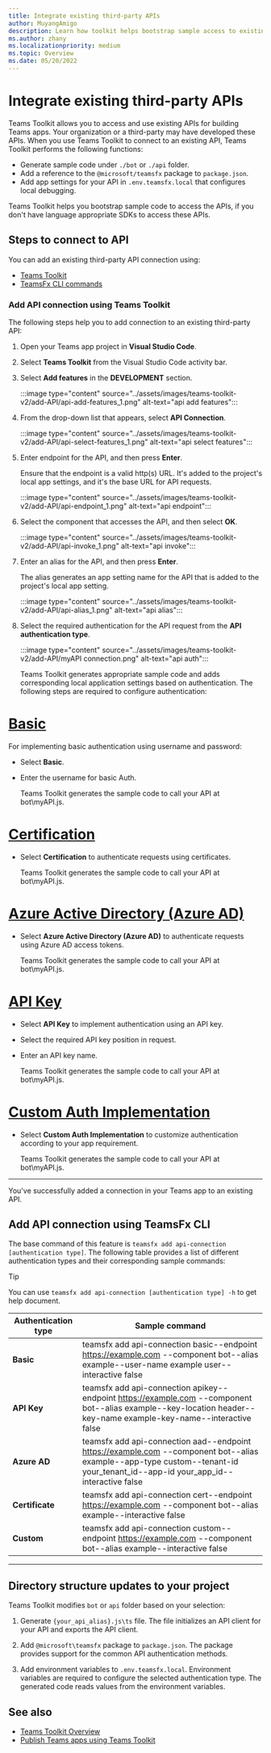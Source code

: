 ```yaml
---
title: Integrate existing third-party APIs
author: MuyangAmigo
description: Learn how toolkit helps bootstrap sample access to existing APIs. List of different authentication types.
ms.author: zhany
ms.localizationpriority: medium
ms.topic: Overview
ms.date: 05/20/2022
---
```


# Integrate existing third-party APIs

Teams Toolkit allows you to access and use existing APIs for building Teams apps. Your organization or a third-party may have developed these APIs. When you use Teams Toolkit to connect to an existing API, Teams Toolkit performs the following functions:

* Generate sample code under `./bot` or `./api` folder.
* Add a reference to the `@microsoft/teamsfx` package to `package.json`.
* Add app settings for your API in  `.env.teamsfx.local` that configures local debugging.

Teams Toolkit helps you bootstrap sample code to access the APIs, if you don't have language appropriate SDKs to access these APIs.

## Steps to connect to API

You can add an existing third-party API connection using:

* [Teams Toolkit](#add-api-connection-using-teams-toolkit)
* [TeamsFx CLI commands](#add-api-connection-using-teamsfx-cli)

### Add API connection using Teams Toolkit

The following steps help you to add connection to an existing third-party API:

1. Open your Teams app project in **Visual Studio Code**.
2. Select **Teams Toolkit** from the Visual Studio Code activity bar.
3. Select **Add features** in the **DEVELOPMENT** section.

    :::image type="content" source="../assets/images/teams-toolkit-v2/add-API/api-add-features_1.png" alt-text="api add features":::

4. From the drop-down list that appears, select **API Connection**.

    :::image type="content" source="../assets/images/teams-toolkit-v2/add-API/api-select-features_1.png" alt-text="api select features":::

5. Enter endpoint for the API, and then press **Enter**.

    Ensure that the endpoint is a valid http(s) URL. It's added to the project's local app settings, and it's the base URL for API requests.

    :::image type="content" source="../assets/images/teams-toolkit-v2/add-API/api-endpoint_1.png" alt-text="api endpoint":::

7. Select the component that accesses the API, and then select **OK**.

    :::image type="content" source="../assets/images/teams-toolkit-v2/add-API/api-invoke_1.png" alt-text="api invoke":::

9. Enter an alias for the API, and then press **Enter**.

    The alias generates an app setting name for the API that is added to the project's local app setting.

    :::image type="content" source="../assets/images/teams-toolkit-v2/add-API/api-alias_1.png" alt-text="api alias":::

11. Select the required authentication for the API request from the **API authentication type**.

     :::image type="content" source="../assets/images/teams-toolkit-v2/add-API/myAPI connection.png" alt-text="api auth":::

     Teams Toolkit generates appropriate sample code and adds corresponding local application settings based on authentication. The following steps are required to configure authentication:

# [Basic](#tab/basic)

For implementing basic authentication using username and password:

* Select **Basic**.
* Enter the username for basic Auth.

  Teams Toolkit generates the sample code to call your API at bot\myAPI.js.

# [Certification](#tab/certification)

* Select **Certification** to authenticate requests using certificates.

  Teams Toolkit generates the sample code to call your API at bot\myAPI.js.

# [Azure Active Directory (Azure AD)](#tab/AAD)

* Select **Azure Active Directory (Azure AD)** to authenticate requests using Azure AD access tokens.

  Teams Toolkit generates the sample code to call your API at bot\myAPI.js.

# [API Key](#tab/apikey)

* Select **API Key** to implement authentication using an API key.
* Select the required API key position in request.
* Enter an API key name.

  Teams Toolkit generates the sample code to call your API at bot\myAPI.js.

# [Custom Auth Implementation](#tab/CustomAuthImplementation)

* Select **Custom Auth Implementation** to customize authentication according to your app requirement.

  Teams Toolkit generates the sample code to call your API at bot\myAPI.js.

---

You've successfully added a connection in your Teams app to an existing API.

## Add API connection using TeamsFx CLI

The base command of this feature is `teamsfx add api-connection [authentication type]`. The following table provides a list of different authentication types and their corresponding sample commands:

 > [!TIP]
 > You can use `teamsfx add api-connection [authentication type] -h` to get help document.

   |**Authentication type**|**Sample command**|
   |-----------------------|------------------|
   |**Basic**|teamsfx add api-connection basic--endpoint <https://example.com> --component bot--alias example--user-name example user--interactive false|
   |**API Key**|teamsfx add api-connection apikey--endpoint <https://example.com> --component bot--alias example--key-location header--key-name example-key-name--interactive false|
   |**Azure AD**|teamsfx add api-connection aad--endpoint <https://example.com> --component bot--alias example--app-type custom--tenant-id your_tenant_id--app-id your_app_id--interactive false|
   |**Certificate**|teamsfx add api-connection cert--endpoint <https://example.com> --component bot--alias example--interactive false|
   |**Custom**|teamsfx add api-connection custom--endpoint <https://example.com> --component bot--alias example--interactive false|

---

## Directory structure updates to your project

 Teams Toolkit modifies `bot` or `api` folder based on your selection:

1. Generate `{your_api_alias}.js\ts` file. The file initializes an API client for your API and exports the API client.

2. Add `@microsoft\teamsfx` package to `package.json`. The package provides support for the common API authentication methods.

3. Add environment variables to `.env.teamsfx.local`. Environment variables are required to configure the selected authentication type. The generated code reads values from the environment variables.

## See also

* [Teams Toolkit Overview](teams-toolkit-fundamentals.md)
* [Publish Teams apps using Teams Toolkit](publish.md)
